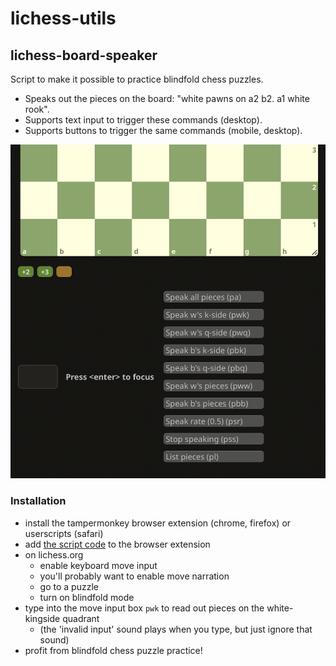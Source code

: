 # lichess-utils

## lichess-board-speaker

Script to make it possible to practice blindfold chess puzzles.
- Speaks out the pieces on the board: "white pawns on a2 b2. a1 white rook".
- Supports text input to trigger these commands (desktop).
- Supports buttons to trigger the same commands (mobile, desktop).

![screenshot](./screenshot.png)

### Installation

- install the tampermonkey browser extension (chrome, firefox) or userscripts (safari)
- add [the script code](https://raw.githubusercontent.com/dylan-chong/lichess-utils/refs/heads/main/lichess-board-speaker.js) to the browser extension
- on lichess.org
    - enable keyboard move input
    - you'll probably want to enable move narration
    - go to a puzzle
    - turn on blindfold mode
- type into the move input box `pwk` to read out pieces on the white-kingside quadrant
    - (the 'invalid input' sound plays when you type, but just ignore that sound)
- profit from blindfold chess puzzle practice!
